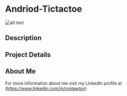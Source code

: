 # Andriod-Tictactoe
![alt text](https://raw.githubusercontent.com/rlawton2/Design-Patterns/master/Banner3.png)

## Description


## Project Details


## About Me
For more information about me visit my LinkedIn profile at (https://www.linkedin.com/in/ronlawton)
